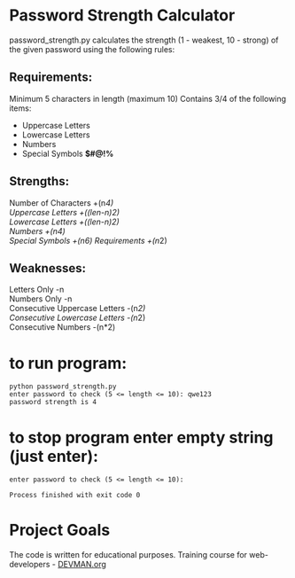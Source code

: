 # Password Strength Calculator

password_strength.py calculates the strength (1 - weakest, 10 - strong) 
of the given password using the following rules:

Requirements:
-------------
Minimum 5 characters in length (maximum 10)
Contains 3/4 of the following items:
- Uppercase Letters
- Lowercase Letters
- Numbers
- Special Symbols   **$#@!%**

Strengths:
------------
Number of Characters	+(n*4)	
Uppercase Letters		+((len-n)*2)	
Lowercase Letters		+((len-n)*2)	
Numbers	    	        +(n*4)	
Special Symbols		    +(n*6)
Requirements		    +(n*2)	

Weaknesses:
-----------
Letters Only		            -n	
Numbers Only		            -n	
Consecutive Uppercase Letters	-(n*2)	
Consecutive Lowercase Letters	-(n*2)	
Consecutive Numbers		        -(n*2)

# to run program:
```
python password_strength.py
enter password to check (5 <= length <= 10): qwe123
password strength is 4
```
# to stop program enter empty string (just enter):
```
enter password to check (5 <= length <= 10):

Process finished with exit code 0
```
# Project Goals

The code is written for educational purposes. Training course for web-developers - [DEVMAN.org](https://devman.org)
